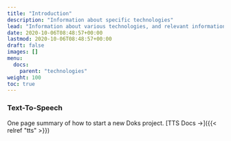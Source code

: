 ```yaml
---
title: "Introduction"
description: "Information about specific technologies"
lead: "Information about various technologies, and relevant information related to them"
date: 2020-10-06T08:48:57+00:00
lastmod: 2020-10-06T08:48:57+00:00
draft: false
images: []
menu:
  docs:
    parent: "technologies"
weight: 100
toc: true
---
```



### Text-To-Speech


One page summary of how to start a new Doks project. [TTS Docs →]({{< relref "tts" >}})
